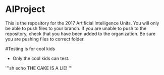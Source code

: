 # AIProject

This is the repository for the 2017 Artificial Intelligence Units. You will only be able to push files to your branch. If you are unable to push to the repository, check that you have been added to the organization. Be sure you are pushing files to correct folder.

#Testing is for cool kids

 - Only the cool kids can test.
 
 
 '''sh
 echo THE CAKE IS A LIE!
 '''
